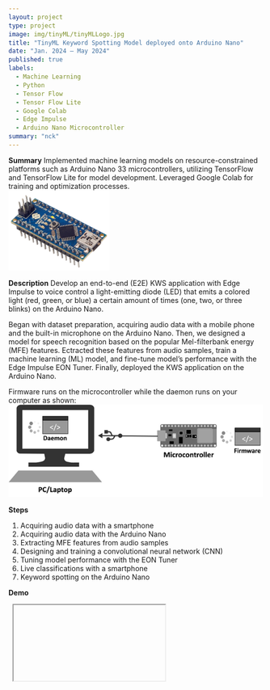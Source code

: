 ```yaml
---
layout: project
type: project
image: img/tinyML/tinyMLLogo.jpg
title: "TinyML Keyword Spotting Model deployed onto Arduino Nano"
date: "Jan. 2024 – May 2024"
published: true
labels:
  - Machine Learning
  - Python
  - Tensor Flow
  - Tensor Flow Lite
  - Google Colab
  - Edge Impulse
  - Arduino Nano Microcontroller
summary: "nck"
---
```

**Summary**
Implemented machine learning models on resource-constrained platforms such as Arduino Nano 33 microcontrollers, utilizing TensorFlow and TensorFlow Lite for model development. Leveraged Google
Colab for training and optimization processes.   
<img width="200px" src="../img/tinyML/arduinoNano.png" class="img-thumbnail" >

**Description**
Develop an end-to-end (E2E) KWS application with Edge Impulse to voice control a light-emitting diode (LED) that emits a colored light (red, green, or blue) a certain amount of times (one, two, or three blinks) on the Arduino Nano.

Began with dataset preparation, acquiring audio data with a mobile phone and the built-in microphone on the Arduino Nano. Then, we designed a model for speech recognition based on the popular Mel-filterbank energy (MFE) features. Ectracted these features from audio samples, train a machine learning (ML) model, and fine-tune model’s performance with the Edge Impulse EON Tuner. Finally, deployed the KWS application on the Arduino Nano.

Firmware runs on the microcontroller while the daemon runs on your computer as shown:
<img width="600px" src="../img/tinyML/tinyMLProcess.png" class="img-thumbnail" >

**Steps**
1. Acquiring audio data with a smartphone
2. Acquiring audio data with the Arduino Nano
3. Extracting MFE features from audio samples
4. Designing and training a convolutional neural network (CNN)
5. Tuning model performance with the EON Tuner
6. Live classifications with a smartphone
7. Keyword spotting on the Arduino Nano

**Demo**
<div class="text-center p-4">
  <iframe 
    src="https://youtube.com/shorts/W4ZFZW9YG8c?feature=share" 
    width="560" 
    height="315" 
    frameborder="0" 
    allow="autoplay; encrypted-media; picture-in-picture" 
    allowfullscreen>
  </iframe>
</div>
